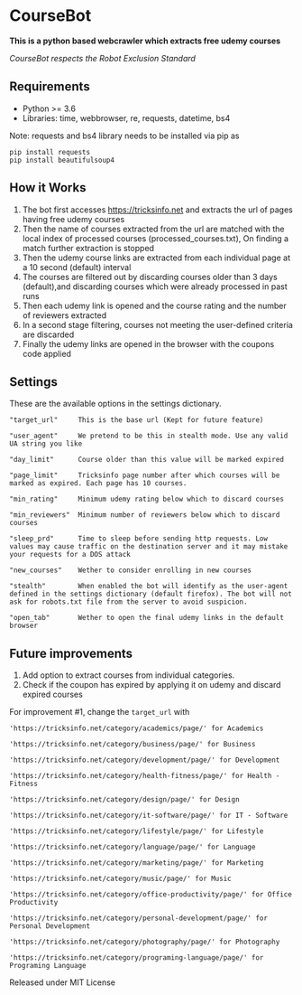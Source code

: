 # CourseBot
**This is a python based webcrawler which extracts free udemy courses**

_CourseBot respects the Robot Exclusion Standard_

## Requirements

- Python >= 3.6
- Libraries: time, webbrowser, re, requests, datetime, bs4

Note: requests and bs4 library needs to be installed via pip as
```
pip install requests
pip install beautifulsoup4
```
## How it Works

1. The bot first accesses https://tricksinfo.net and extracts the url of pages having free udemy courses
2. Then the name of courses extracted from the url are matched with the local index of processed courses (processed_courses.txt), On finding a match further extraction is stopped
3. Then the udemy course links are extracted from each individual page at a 10 second (default) interval
4. The courses are filtered out by discarding courses older than 3 days (default),and discarding courses which were already processed in past runs
5. Then each udemy link is opened and the course rating and the number of reviewers extracted
6. In a second stage filtering, courses not meeting the user-defined criteria are discarded
7. Finally the udemy links are opened in the browser with the coupons code applied

## Settings
These are the available options in the settings dictionary.
```
"target_url"     This is the base url (Kept for future feature)

"user_agent"     We pretend to be this in stealth mode. Use any valid UA string you like

"day_limit"      Course older than this value will be marked expired

"page_limit"     Tricksinfo page number after which courses will be marked as expired. Each page has 10 courses.

"min_rating"     Minimum udemy rating below which to discard courses

"min_reviewers"  Minimum number of reviewers below which to discard courses

"sleep_prd"      Time to sleep before sending http requests. Low values may cause traffic on the destination server and it may mistake your requests for a DOS attack

"new_courses"    Wether to consider enrolling in new courses

"stealth"        When enabled the bot will identify as the user-agent defined in the settings dictionary (default firefox). The bot will not ask for robots.txt file from the server to avoid suspicion.

"open_tab"       Wether to open the final udemy links in the default browser
```

## Future improvements
1. Add option to extract courses from individual categories.
2. Check if the coupon has expired by applying it on udemy and discard expired courses

For improvement #1, change the `target_url` with
```
'https://tricksinfo.net/category/academics/page/' for Academics

'https://tricksinfo.net/category/business/page/' for Business

'https://tricksinfo.net/category/development/page/' for Development

'https://tricksinfo.net/category/health-fitness/page/' for Health - Fitness

'https://tricksinfo.net/category/design/page/' for Design

'https://tricksinfo.net/category/it-software/page/' for IT - Software

'https://tricksinfo.net/category/lifestyle/page/' for Lifestyle

'https://tricksinfo.net/category/language/page/' for Language

'https://tricksinfo.net/category/marketing/page/' for Marketing

'https://tricksinfo.net/category/music/page/' for Music

'https://tricksinfo.net/category/office-productivity/page/' for Office Productivity

'https://tricksinfo.net/category/personal-development/page/' for Personal Development

'https://tricksinfo.net/category/photography/page/' for Photography

'https://tricksinfo.net/category/programing-language/page/' for Programing Language
```

Released under MIT License

